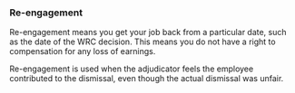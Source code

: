 ###  Re-engagement

Re-engagement means you get your job back from a particular date, such as the
date of the WRC decision. This means you do not have a right to compensation
for any loss of earnings.

Re-engagement is used when the adjudicator feels the employee contributed to
the dismissal, even though the actual dismissal was unfair.
